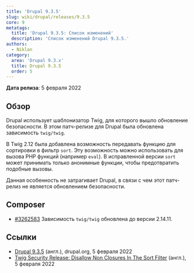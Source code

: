 ```yaml
---
title: 'Drupal 9.3.5'
slug: wiki/drupal/releases/9.3.5
core: 9
metatags:
  title: 'Drupal 9.3.5: Список изменений'
  description: 'Список изменений Drupal 9.3.5.'
authors:
  - Niklan
category:
  area: 'Drupal 9.3.x'
  title: Drupal 9.3.5
  order: 5
---
```


**Дата релиза**: 5 февраля 2022

## Обзор

Drupal использует шаблонизатор Twig, для которого вышло обновление безопасности. В этом патч-релизе для Drupal была обновлена зависимость `twig/twig`.

В Twig 2.12 была добавлена возможность передавать функцию для сортировки в фильтр `sort`. Эту возможность можно использовать для вызова PHP функций (например `eval`). В исправленной версии `sort` может принимать только анонимные функции, чтобы предотвратить подобные вызовы.

Данная особенность не затрагивает Drupal, в связи с чем этот патч-релиз не является обновлением безопасности.

## Composer

* [#3262583](https://www.drupal.org/node/3262583) Зависимость `twig/twig` обновлена до версии 2.14.11.

## Ссылки

- [Drupal 9.3.5](https://www.drupal.org/project/drupal/releases/9.3.5) (англ.), drupal.org, 5 февраля 2022
- [Twig Security Release: Disallow Non Closures In The Sort Filter](https://www.symfony-news.com/news/details/twig-security-release-disallow-non-closures-in-the-sort-filter) (англ.), 5 февраля 2022